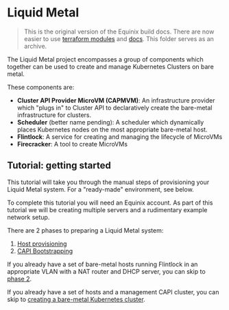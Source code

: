 # Liquid Metal

> This is the original version of the Equinix build docs. There are now easier
  to use [terraform modules](/terraform/) and [docs](https://weaveworks-liquidmetal.github.io/site/docs/category/tutorial-equinix-platform/).
  This folder serves as an archive.

The Liquid Metal project encompasses a group of components which together can
be used to create and manage Kubernetes Clusters on bare metal.

These components are:
- **Cluster API Provider MicroVM (CAPMVM)**: An infrastructure provider which
  "plugs in" to Cluster API to declaratively create the bare-metal infrastructure
  for clusters.
- **Scheduler** (better name pending): A scheduler which dynamically places
  Kubernetes nodes on the most appropriate bare-metal host.
- **Flintlock**: A service for creating and managing the lifecycle of MicroVMs
- **Firecracker**: A tool to create MicroVMs

## Tutorial: getting started

This tutorial will take you through the manual steps of provisioning your Liquid
Metal system. For a "ready-made" environment, see below.

To complete this tutorial you will need an Equinix account. As part of this
tutorial we will be creating multiple servers and a rudimentary example network
setup.

There are 2 phases to preparing a Liquid Metal system:
1. [Host provisioning](provision.md)
2. [CAPI Bootstrapping](capi.md)

If you already have a set of bare-metal hosts running Flintlock in an appropriate
VLAN with a NAT router and DHCP server, you can skip to [phase 2](capi.md).

If you already have a set of hosts and a management CAPI cluster, you can skip
to [creating a bare-metal Kubernetes cluster](create.md).
